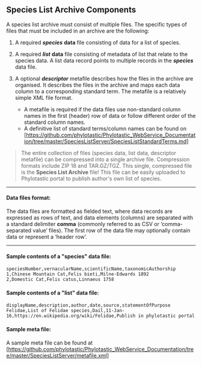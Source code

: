 ## Species List Archive Components

A species list archive must consist of multiple files. The specific types of files that must be included in an archive are the following:

1. A required __*species*__ __data__ file consisting of data for a list of species. 
2. A required __*list*__ __data__ file consisting of metadata of list that relate to the species data. A list data record points to multiple records in the __*species*__ data file. 

3. A optional __*descriptor*__ metafile describes how the files in the archive are organised. It describes the files in the archive and maps each data column to a corresponding standard term. The metafile is a relatively simple XML
file format. 
    - A metafile is required if the data files use non-standard column names in the first (header) row of data or follow different order of the standard column names.
    - A definitive list of standard terms/column names can be found on [https://github.com/phylotastic/Phylotastic_WebService_Documentation/tree/master/SpeciesListServer/SpeciesListStandardTerms.md] 

> The entire collection of files (species data, list data, descriptor metafile) can be compressed into a single archive file. Compression formats include ZIP 18 and TAR.GZ/TGZ. This single, compressed file is the __Species List Archive__ file! This file can be easily uploaded to Phylotastic portal to publish author's own list of species.

---

#### Data files format:
The data files are formatted as fielded text, where data records are expressed as rows of text, and data elements (columns) are separated with a standard delimiter __comma__ (commonly referred to as CSV or ‘comma-separated value’ files). The first row of the data file may optionally contain data or represent a ‘header row’. 

---

#### Sample contents of a "species" data file:
``` text
speciesNumber,vernacularName,scientificName,taxonomicAuthorship
1,Chinese Mountain Cat,Felis bieti,Milne-Edwards 1892
2,Domestic Cat,Felis catus,Linnaeus 1758
```
#### Sample contents of a "list" data file:
``` text
displayName,description,author,date,source,statementOfPurpose
Felidae,List of Felidae species,Dail,11-Jan-16,https://en.wikipedia.org/wiki/Felidae,Publish in phylotastic portal
```

#### Sample meta file:
A sample meta file can be found at [https://github.com/phylotastic/Phylotastic_WebService_Documentation/tree/master/SpeciesListServer/metafile.xml]